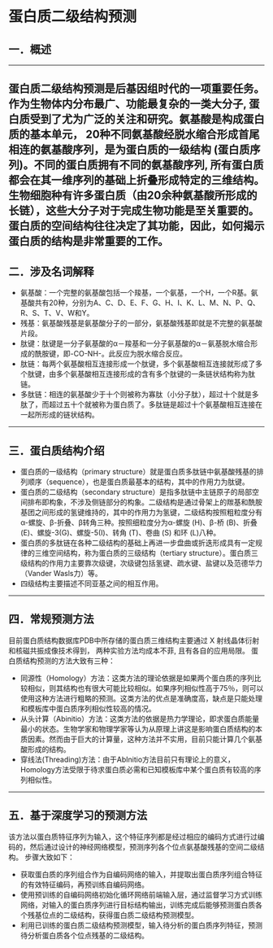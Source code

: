 # 蛋白质二级结构预测
## 一．概述
-------
蛋白质二级结构预测是后基因组时代的一项重要任务。作为生物体内分布最广、功能最复杂的一类大分子, 蛋白质受到了尤为广泛的关注和研究。氨基酸是构成蛋白质的基本单元， 20种不同氨基酸经脱水缩合形成首尾相连的氨基酸序列，是为蛋白质的一级结构 (蛋白质序列)。不同的蛋白质拥有不同的氨基酸序列, 所有蛋白质都会在其一维序列的基础上折叠形成特定的三维结构。生物细胞种有许多蛋白质（由20余种氨基酸所形成的长链），这些大分子对于完成生物功能是至关重要的。蛋白质的空间结构往往决定了其功能，因此，如何揭示蛋白质的结构是非常重要的工作。
--------
## 二．涉及名词解释
* 氨基酸：一个完整的氨基酸包括一个羧基，一个氨基，一个H，一个R基。氨基酸共有20种，分别为A、C、D、E、F、G、H、I、K、L、M、N、P、Q、R、S、T、V、W和Y。
* 残基：氨基酸残基是氨基酸分子的一部分，氨基酸残基即就是不完整的氨基酸片段。
* 肽键：肽键是一分子氨基酸的α－羧基和一分子氨基酸的α－氨基脱水缩合形成的酰胺键，即-CO-NH-。此反应为脱水缩合反应。
* 肽链：每两个氨基酸相互连接形成一个肽键，多个氨基酸相互连接就形成了多个肽键，由多个氨基酸相互连接形成的含有多个肽键的一条链状结构称为肽链。
* 多肽链：相连的氨基酸少于十个则被称为寡肽（小分子肽），超过十个就是多肽了，而超过五十个就被称为蛋白质了。多肽链是超过十个氨基酸相互连接在一起所形成的链状结构。
--------
## 三．蛋白质结构介绍
* 蛋白质的一级结构（primary structure）就是蛋白质多肽链中氨基酸残基的排列顺序（sequence），也是蛋白质最基本的结构，其中的作用力为肽键。
* 蛋白质的二级结构（secondary structure）是指多肽链中主链原子的局部空间排布即构象，不涉及侧链部分的构象。二级结构是通过骨架上的羰基和酰胺基团之间形成的氢键维持的，其中的作用力为氢键，二级结构按照粗粒度分有α-螺旋、β-折叠、β转角三种。按照细粒度分为α-螺旋 (H)、β-桥 (B)、折叠 (E)、螺旋-3(G)、螺旋-5(I)、转角 (T)、卷曲 (S) 和环 (L)八种。
* 蛋白质的多肽链在各种二级结构的基础上再进一步盘曲或折迭形成具有一定规律的三维空间结构，称为蛋白质的三级结构（tertiary structure）。蛋白质三级结构的作用力主要靠次级键，次级键包括氢键、疏水键、盐键以及范德华力（Vander Wasls力）等。
* 四级结构主要描述不同亚基之间的相互作用。
--------
## 四．常规预测方法
目前蛋白质结构数据库PDB中所存储的蛋白质三维结构主要通过 X 射线晶体衍射和核磁共振成像技术得到， 两种实验方法均成本不菲, 且有各自的应用局限。
蛋白质结构预测的方法大致有三种：
* 同源性（Homology）方法：这类方法的理论依据是如果两个蛋白质的序列比较相似，则其结构也有很大可能比较相似。如果序列相似性高于75％，则可以使用这种方法进行粗略的预测。这类方法的优点是准确度高，缺点是只能处理和模板库中蛋白质序列相似性较高的情况。
* 从头计算（Abinitio）方法：这类方法的依据是热力学理论，即求蛋白质能量最小的状态。生物学家和物理学家等认为从原理上讲这是影响蛋白质结构的本质因素。然而由于巨大的计算量，这种方法并不实用，目前只能计算几个氨基酸形成的结构。
* 穿线法(Threading)方法：由于AbInitio方法目前只有理论上的意义，Homology方法受限于待求蛋白质必需和已知模板库中某个蛋白质有较高的序列相似性。
--------
## 五．基于深度学习的预测方法
该方法以蛋白质特征序列为输入，这个特征序列都是经过相应的编码方式进行过编码的，然后通过设计的神经网络模型，预测序列各个位点氨基酸残基的空间二级结构。
步骤大致如下：
* 获取蛋白质的序列组合作为自编码网络的输入，并提取出蛋白质序列组合特征的有效特征编码，再预训练自编码网络。
* 使用预训练的自编码网络初始化循环网络前端输入层，通过监督学习方式训练网络，对输入的蛋白质序列进行目标结构输出，训练完成后能够预测蛋白质各个残基位点的二级结构，获得蛋白质二级结构预测模型。
* 利用已训练的蛋白质二级结构预测模型，输入待分析的蛋白质序列特征，预测待分析蛋白质各个位点残基的二级结构。
